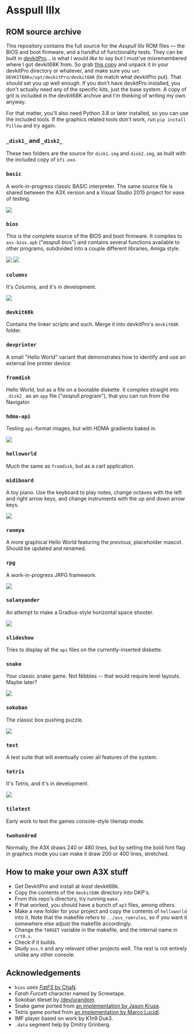 # Asspull IIIx
## ROM source archive
This repository contains the full source for the *Asspull IIIx* ROM files — the BIOS and boot firmware, and a handful of functionality tests. They can be built in [devkitPro](https://devkitpro.org/)... is what I would *like* to say but I must've misremembered where I got devkit68K from. So grab [this copy](http://helmet.kafuka.org/devkit68k.rar) and unpack it in your devkitPro directory or whatever, and make sure you `set DEVKIT68K=/opt/devkitPro/devkit68K` (to match what devkitPro put). That *should* set you up well enough. If you don't have devkitPro installed, you don't actually need any of the specific kits, just the base system. A copy of grit is included in the devkit68K archive and I'm thinking of writing my own anyway.

For that matter, you'll also need Python 3.8 or later installed, so you can use the included tools. If the graphics related tools don't work, run `pip install Pillow` and try again.

### `_disk1_` and `_disk2_`
These two folders are the source for `disk1.img` and `disk2.img`, as built with the included copy of `bfi.exe`.

### `basic`
A work-in-progress classic BASIC interpreter. The same source file is shared between the A3X version and a Visual Studio 2015 project for ease of testing.

![](./screenshots/basic.png)

### `bios`
This is the complete source of the BIOS and boot firmware. It compiles to `ass-bios.apb` ("*a*ss*p*ull *b*ios") and contains several functions available to other programs, subdivided into a couple different libraries, Amiga style.

![](./screenshots/bios.png)
![](./screenshots/navigator.png)

### `columns`
It's *Columns*, and it's in development.

![](./screenshots/columns.png)

### `devkit68k`
Contains the linker scripts and such. Merge it into devkitPro's `devkit68K` folder.

### `devprinter`
A small "Hello World" variant that demonstrates how to identify and use an external line printer device.

### `fromdisk`
Hello World, but as a file on a bootable diskette. It compiles straight into `_disk2_` as an `app` file ("*a*ss*p*ull *p*rogram"), that you can run from the Navigator.

### `hdma-api`
Testing `api`-format images, but with HDMA gradients baked in.

![](./screenshots/hdma-api.png)

### `helloworld`
Much the same as `fromdisk`, but as a cart application.

### `midiboard`
A toy piano. Use the keyboard to play notes, change octaves with the left and right arrow keys, and change instruments with the up and down arrow keys.

![](./screenshots/midiboard.png)

### `ranmya`
A more graphical Hello World featuring the *previous*, placeholder mascot. Should be updated and renamed.

### `rpg`
A work-in-progress JRPG framework.

![](./screenshots/rpg.png)

### `salanyander`
An attempt to make a Gradius-style horizontal space shooter.

![](./screenshots/salanyander.png)

### `slideshow`
Tries to display all the `api` files on the currently-inserted diskette.

### `snake`
Your classic snake game. Not Nibbles -- that would require level layouts. Maybe later?

![](./screenshots/snake.png)

### `sokoban`
The classic box pushing puzzle.

![](./screenshots/sokoban.png)

### `test`
A test suite that will eventually cover all features of the system.

### `tetris`
It's *Tetris*, and it's in development.

![](./screenshots/tetris.png)

### `tiletest`
Early work to test the games console-style tilemap mode.

### `twohundred`
Normally, the A3X draws 240 or 480 lines, but by setting the bold font flag in graphics mode you can make it draw 200 or 400 lines, stretched.

## How to make your own A3X stuff
* Get DevkitPro and install at *least* devkit68k.
* Copy the contents of the `devkit68K` directory into DKP's.
* From this repo's directory, try running `make`.
* If that worked, you should have a bunch of `ap3` files, among others.
* Make a new folder for your project and copy the contents of `helloworld` into it. Note that the makefile refers to `../ass_romrules`, so if you want it somewhere else adjust the makefile accordingly.
* Change the `TARGET` variable in the makefile, and the internal name in `crt0.s`.
* Check if it builds.
* Study `ass.h` and any relevant other projects well. The rest is not entirely unlike any other console.

## Acknowledgements
* `bios` uses [*FatFS* by ChaN](http://elm-chan.org/fsw/ff/00index_e.html).
* *Farah Furcett* character named by Screwtape.
* Sokoban tileset by [/dev/urandom](https://devurandom.xyz).
* Snake game ported from [an implementation by Jason Kruse](https://github.com/mnisjk/snake).
* Tetris game ported from [an implementation by Marco Lucidi](https://github.com/MarcoLucidi01/tetris_clone).
* IMF player based on work by K1n9 Duk3.
* `.data` segment help by Dmitry Grinberg.
